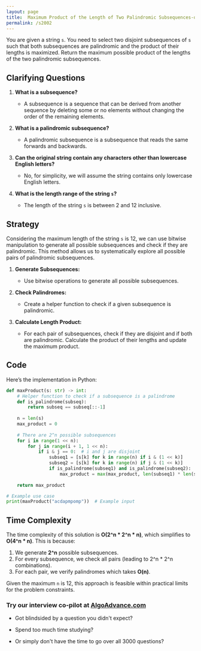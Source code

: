 ```yaml
---
layout: page
title:  Maximum Product of the Length of Two Palindromic Subsequences-out
permalink: /s2002
---
```

You are given a string `s`. You need to select two disjoint subsequences of `s` such that both subsequences are palindromic and the product of their lengths is maximized. Return the maximum possible product of the lengths of the two palindromic subsequences.

## Clarifying Questions
1. **What is a subsequence?** 
   - A subsequence is a sequence that can be derived from another sequence by deleting some or no elements without changing the order of the remaining elements.
   
2. **What is a palindromic subsequence?**
   - A palindromic subsequence is a subsequence that reads the same forwards and backwards.

3. **Can the original string contain any characters other than lowercase English letters?**
   - No, for simplicity, we will assume the string contains only lowercase English letters.

4. **What is the length range of the string `s`?**
   - The length of the string `s` is between 2 and 12 inclusive.

## Strategy
Considering the maximum length of the string `s` is 12, we can use bitwise manipulation to generate all possible subsequences and check if they are palindromic. This method allows us to systematically explore all possible pairs of palindromic subsequences.

1. **Generate Subsequences:**
   - Use bitwise operations to generate all possible subsequences.
   
2. **Check Palindromes:**
   - Create a helper function to check if a given subsequence is palindromic.
   
3. **Calculate Length Product:**
   - For each pair of subsequences, check if they are disjoint and if both are palindromic. Calculate the product of their lengths and update the maximum product.

## Code
Here’s the implementation in Python:

```python
def maxProduct(s: str) -> int:
    # Helper function to check if a subsequence is a palindrome
    def is_palindrome(subseq):
        return subseq == subseq[::-1]
    
    n = len(s)
    max_product = 0
    
    # There are 2^n possible subsequences
    for i in range(1 << n):
        for j in range(i + 1, 1 << n):
            if i & j == 0:  # i and j are disjoint
                subseq1 = [s[k] for k in range(n) if i & (1 << k)]
                subseq2 = [s[k] for k in range(n) if j & (1 << k)]
                if is_palindrome(subseq1) and is_palindrome(subseq2):
                    max_product = max(max_product, len(subseq1) * len(subseq2))
    
    return max_product

# Example use case
print(maxProduct("acdapmpomp"))  # Example input
```

## Time Complexity
The time complexity of this solution is **O(2^n * 2^n * n)**, which simplifies to **O(4^n * n)**. This is because:
1. We generate **2^n** possible subsequences.
2. For every subsequence, we check all pairs (leading to 2^n * 2^n combinations).
3. For each pair, we verify palindromes which takes **O(n)**.

Given the maximum `n` is 12, this approach is feasible within practical limits for the problem constraints.


### Try our interview co-pilot at [AlgoAdvance.com](https://algoAdvance.com)

- Got blindsided by a question you didn't expect?

- Spend too much time studying?

- Or simply don't have the time to go over all 3000 questions?


